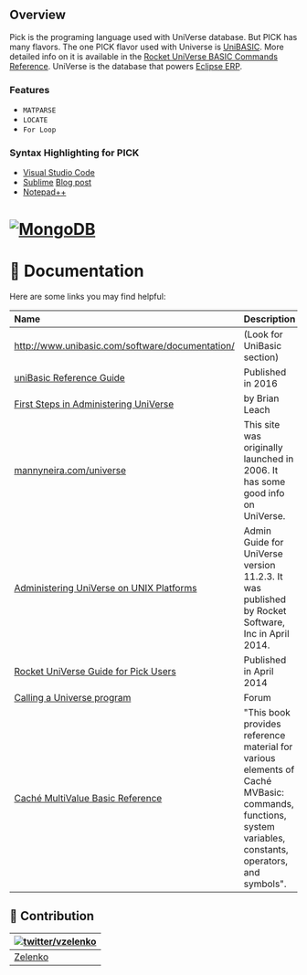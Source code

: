 

## Overview
Pick is the programing language used with UniVerse database.  But PICK has many flavors.  The one PICK flavor used with Universe is  [UniBASIC](https://github.com/zelenko/pick/wiki).  More detailed info on it is available in the  [Rocket UniVerse BASIC Commands Reference](http://docs.rocketsoftware.com/nxt/gateway.dll/RKBnew20%2Funiverse%2Fprevious%20versions%2Fv11.2.3%2Funiverse_basiccommandsrefguide_v1123.pdf).  UniVerse is the database that powers [Eclipse ERP](https://en.wikipedia.org/wiki/Eclipse_ERP).  


### Features

* `MATPARSE`
* `LOCATE`
* `For Loop`

### Syntax Highlighting for PICK
* [Visual Studio Code](https://marketplace.visualstudio.com/items?itemName=TravisHaley.pick)
* [Sublime](https://github.com/jordonbrill/sublime-pickbasic/blob/master/pick.YAML-tmLanguage) [Blog post](https://www.jordonbrill.com/2015/pick-basic-syntax-highlighting-in-sublime-text-3/)
* [Notepad++](https://sourceforge.net/p/notepad-plus/patches/92/)

# [![MongoDB](https://blog.rocketsoftware.com/multivalue/wp-content/uploads/sites/8/sites/8/2017/06/UniVerse1131video.png)](http://www.rocketsoftware.com/products/rocket-u2/rocket-universe)

📂 Documentation
============
Here are some links you may find helpful:

| Name | Description |
| :---- | :---- |
| http://www.unibasic.com/software/documentation/ | (Look for UniBasic section) |
| [uniBasic Reference Guide](http://www.unibasic.com/wp-content/software_docs/unibasic/unibasic_9_3_reference_manual.pdf) | Published in 2016 |
| [First Steps in Administering UniVerse](http://www.mvdeveloper.com/public/files/First%20steps%20in%20UniVerse%20administration.pdf) | by Brian Leach |
| [mannyneira.com/universe](http://www.mannyneira.com/universe/index.html?news) | This site was originally launched in 2006.  It has some good info on UniVerse. |
| [Administering UniVerse on UNIX Platforms](http://docs.rocketsoftware.com/nxt/gateway.dll/RKBnew20%2Funiverse%2Fprevious%20versions%2Fv11.2.3%2Funiverse_unixplatformsadminguide_v1123.pdf) | Admin Guide for UniVerse version 11.2.3.  It was published by Rocket Software, Inc in April 2014. |
| [Rocket UniVerse Guide for Pick Users](http://docs.rocketsoftware.com/nxt/gateway.dll/RKBnew20%2Funiverse%2Fprevious%20versions%2Fv11.2.3%2Funiverse_pickuserguide_v1123.pdf) | Published in April 2014 |
| [Calling a Universe program](http://www.unix.com/unix-for-advanced-and-expert-users/101129-calling-universe-program.html) | Forum |
| [Caché MultiValue Basic Reference](http://docs.intersystems.com/ens20121/csp/docbook/DocBook.UI.Page.cls?KEY=RVBS_preface) | "This book provides reference material for various elements of Caché MVBasic: commands, functions, system variables, constants, operators, and symbols". |

## 📖 Contribution

| [![twitter/vzelenko](https://avatars0.githubusercontent.com/u/30665185?v=4&s=50)](https://twitter.com/vzelenko "Follow @vzelenko on Twitter") |
|---|
| [Zelenko](https://zelenko.github.io/) |
